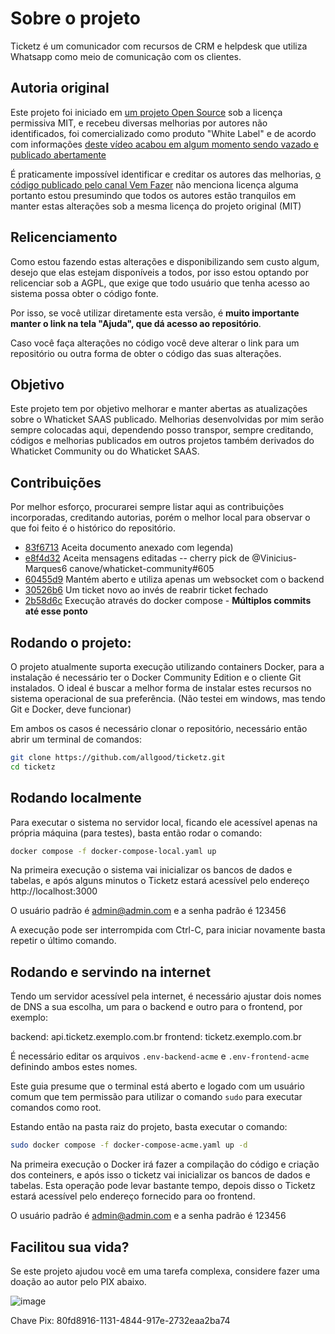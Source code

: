 # Sobre o projeto

Ticketz é um comunicador com recursos de CRM e helpdesk que utiliza
Whatsapp como meio de comunicação com os clientes.

## Autoria original

Este projeto foi iniciado em [um projeto Open Source](https://github.com/canove/whaticket-community)
sob a licença permissiva MIT, e recebeu diversas melhorias por autores não identificados, foi
comercializado como produto "White Label" e de acordo com informações [deste
vídeo acabou em algum momento sendo vazado e publicado abertamente](https://www.youtube.com/watch?v=SX_cGD5RLkQ)

É praticamente impossível identificar e creditar os autores das melhorias, [o
código publicado pelo canal Vem Fazer](https://github.com/vemfazer/whaticket-versao-03-12-canal-vem-fazer)
não menciona licença alguma portanto estou presumindo que todos os autores
estão tranquilos em manter estas alterações sob a mesma licença do projeto
original (MIT)

## Relicenciamento

Como estou fazendo estas alterações e disponibilizando sem custo algum, desejo que
elas estejam disponíveis a todos, por isso estou optando por relicenciar sob a
AGPL, que exige que todo usuário que tenha acesso ao sistema possa obter o
código fonte.

Por isso, se você utilizar diretamente esta versão, é
**muito importante manter o link na tela "Ajuda", que dá acesso ao repositório**.

Caso você faça alterações no código você deve alterar o link para um
repositório ou outra forma de obter o código das suas alterações.

## Objetivo

Este projeto tem por objetivo melhorar e manter abertas as atualizações sobre o Whaticket SAAS publicado.
Melhorias desenvolvidas por mim serão sempre colocadas aqui, dependendo
posso transpor, sempre creditando, códigos e melhorias publicados em outros
projetos também derivados do Whaticket Community ou do Whaticket SAAS.

## Contribuições

Por melhor esforço, procurarei sempre listar aqui as contribuições incorporadas, creditando
autorias, porém o melhor local para observar o que foi feito é o histórico
do repositório.

* [83f6713](https://github.com/allgood/ticketz/commit/83f67132c234f528c13540b3de529ccb54cc3e6a) Aceita documento anexado com legenda)
* [e8f4d32](https://github.com/allgood/ticketz/commit/e8f4d325f46133a2ea828dfe8ca7470f44243bf5) Aceita mensagens editadas -- cherry pick de @Vinicius-Marques6 canove/whaticket-community#605
* [60455d9](https://github.com/allgood/ticketz/commit/60455d9416975a0d1806968815d28f5195d15e64) Mantém aberto e utiliza apenas um websocket com o backend
* [30526b6](https://github.com/allgood/ticketz/commit/30526b6cd6d92e3204e97ff194ef57b7def69979) Um ticket novo ao invés de reabrir ticket fechado
* [2b58d6c](https://github.com/allgood/ticketz/commit/2b58d6c1c424bbcb060f9cc7196bfde4b42926ff) Execução através do docker compose - **Múltiplos commits até esse ponto**

Rodando o projeto:
------------------

O projeto atualmente suporta execução utilizando containers Docker, para a
instalação é necessário ter o Docker Community Edition e o cliente Git
instalados. O ideal é buscar a melhor forma de instalar estes recursos no
sistema operacional de sua preferência. (Não testei em windows, mas tendo
Git e Docker, deve funcionar)

Em ambos os casos é necessário clonar o repositório, necessário então abrir
um terminal de comandos:

```bash
git clone https://github.com/allgood/ticketz.git
cd ticketz
```

## Rodando localmente

Para executar o sistema no servidor local, ficando ele acessível apenas na
própria máquina (para testes), basta então rodar o comando:

```bash
docker compose -f docker-compose-local.yaml up
```

Na primeira execução o sistema vai inicializar os bancos de dados e tabelas,
e após alguns minutos o Ticketz estará acessível pelo endereço http://localhost:3000

O usuário padrão é admin@admin.com e a senha padrão é 123456

A execução pode ser interrompida com Ctrl-C, para iniciar novamente basta
repetir o último comando.

## Rodando e servindo na internet

Tendo um servidor acessível pela internet, é necessário ajustar dois nomes
de DNS a sua escolha, um para o backend e outro para o frontend, por
exemplo:

backend: api.ticketz.exemplo.com.br
frontend: ticketz.exemplo.com.br

É necessário editar os arquivos `.env-backend-acme` e `.env-frontend-acme`
definindo ambos estes nomes.

Este guia presume que o terminal está aberto e logado com um usuário comum
que tem permissão para utilizar o comando `sudo` para executar comandos como
root.

Estando então na pasta raiz do projeto, basta executar o comando:

```bash
sudo docker compose -f docker-compose-acme.yaml up -d
```

Na primeira execução o Docker irá fazer a compilação do código e criação dos
conteiners, e após isso o ticketz vai inicializar os bancos de dados e
tabelas. Esta operação pode levar bastante tempo, depois disso o Ticketz
estará acessível pelo endereço fornecido para oo frontend.

O usuário padrão é admin@admin.com e a senha padrão é 123456

Facilitou sua vida?
-------------------

Se este projeto ajudou você em uma tarefa complexa, considere fazer uma doação ao autor pelo PIX abaixo.

![image](https://user-images.githubusercontent.com/6070736/116247400-317e3680-a741-11eb-9434-9f226eec39b5.png)

Chave Pix: 80fd8916-1131-4844-917e-2732eaa2ba74
